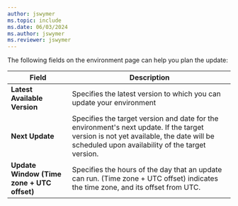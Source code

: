 ```yaml
---
author: jswymer
ms.topic: include
ms.date: 06/03/2024
ms.author: jswymer
ms.reviewer: jswymer
---
```

The following fields on the environment page can help you plan the update:

|Field|Description|
|-----|-----------|
|**Latest Available Version**|Specifies the latest version to which you can update your environment|
|**Next Update**|Specifies the target version and date for the environment's next update. If the target version is not yet available, the date will be scheduled upon availability of the target version.|
|**Update Window (Time zone + UTC offset)**| Specifies the hours of the day that an update can run. (Time zone + UTC offset) indicates the time zone, and its offset from UTC.|
